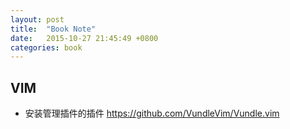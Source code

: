 ```yaml
---
layout: post
title:  "Book Note"
date:   2015-10-27 21:45:49 +0800
categories: book
---
```


## VIM
- 安装管理插件的插件
  https://github.com/VundleVim/Vundle.vim

